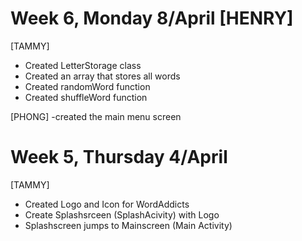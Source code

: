 
# Week 6, Monday 8/April [HENRY]
[TAMMY]
- Created LetterStorage class
- Created an array that stores all words
- Created randomWord function
- Created shuffleWord function


[PHONG]
-created the main menu screen

# Week 5, Thursday 4/April

[TAMMY]
- Created Logo and Icon for WordAddicts
- Create Splashsrceen (SplashAcivity) with Logo 
- Splashscreen jumps to Mainscreen (Main Activity)
